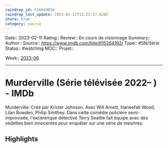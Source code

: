 ```yaml
---
raindrop_id: 516649850
raindrop_last_update: 2023-02-11T15:22:17.620Z
share: true
category: source
---
```


Date:: 2023-02-11
Rating::
Review:: En cours de visionnage 
Summary:: 
Author::
Source:: https://www.imdb.com/title/tt15264192/
Type:: #SN/Série 
Status:: #watching 
MOC::
Projet:: 

Week:: [2023-06](2023-06.md)

***
# Murderville (Série télévisée 2022– ) - IMDb

Murderville: Créé par Krister Johnson. Avec Will Arnett, Haneefah Wood, Lilan Bowden, Philip Smithey. Dans cette comédie policière semi-improvisée, l'excentrique détective Terry Seattle fait équipe avec des vedettes bien innocentes pour enquêter sur une série de meurtres.

## Highlights

